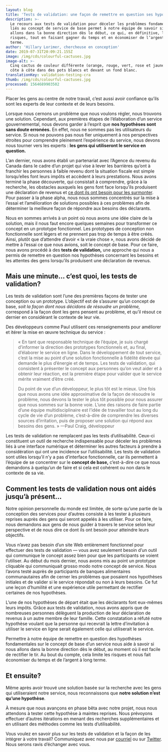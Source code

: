 ```yaml
---
layout: blog
title: 'Tests de validation: une façon de remettre en question ses hypothèses'
description: >-
  Le recours aux tests de validation pour déceler les problèmes fondamentaux
  liés au concept de service de base permet à notre équipe de savoir si nous
  allons dans la bonne direction dès le début, ce qui, en définitive, limite les
  risques, tout en faisant gagner du temps et en économiser de l’argent à long
  terme.
author: 'Hillary Lorimer, chercheuse en conception'
date: 2019-07-31T20:09:21.155Z
image: /img/cds/colourful-cactuses.jpg
image-alt: >-
  Cinq cactus de couleur différente (orange, rouge, vert, rose et jaune) placés
  côte à côte dans des pots blancs et devant un fond blanc.
translationKey: validation-testing-cra
thumb: /img/cds/colourful-cactuses.jpg
processed: 1564689903502
---
```

Placer les gens au centre de notre travail, c’est aussi avoir confiance qu’ils sont les experts de leur contexte et de leurs besoins. 

Lorsque nous cernons un problème que nous voulons régler, nous trouvons une solution. Cependant, aux premières étapes de l’élaboration d’un service gouvernemental, nous devons garder à l’esprit que **nos hypothèses sont sans doute erronées.** En effet, nous ne sommes pas les utilisateurs du service. Si nous ne pouvons pas nous fier uniquement à nos perspectives étroites pour comprendre pleinement l’expérience du service, nous devons nous tourner vers les experts : **les gens qui utiliseront le service en question.** 

L’an dernier, nous avons établi un partenariat avec l’Agence du revenu du Canada dans le cadre d’un projet qui vise à lever les barrières qu’ont à franchir les personnes à faible revenu dont la situation fiscale est simple lorsqu’elles font leurs impôts et accèdent à leurs prestations. Nous avons terminé la phase découverte, qui consistait à comprendre, grâce à la recherche, les obstacles auxquels les gens font face lorsqu’ils produisent une déclaration de revenus et [ce dont ils ont besoin pour les surmonter](https://twitter.com/SNC_GC/status/1131205986264469505). Pour passer à la phase alpha, nous nous sommes concentrés sur la mise à l’essai et l’amélioration de solutions possibles à ces problèmes afin de déterminer la meilleure façon de répondre aux besoins des déclarants. 

Nous en sommes arrivés à un point où nous avons une idée claire de la solution, mais il nous faut encore quelques semaines pour transformer ce concept en un prototype fonctionnel. Les prototypes de conception non fonctionnelle sont légers et ne prennent pas trop de temps à être créés. Ainsi, plutôt que d’attendre d’avoir « la vraie chose », nous avons décidé de mettre à l’essai ce que nous avions, soit le concept de base. Pour ce faire, nous avons procédé à des **tests de validation,** une approche qui nous a permis de remettre en question nos hypothèses concernant les besoins et les attentes des gens lorsqu’ils produisent une déclaration de revenus.

## Mais une minute... c’est quoi, les tests de validation?

Les tests de validation sont l’une des premières façons de tester une conception ou un prototype. L’objectif est de s’assurer qu’un concept de base, _soit la façon dont nous décidons de résoudre un problème,_ correspond à la façon dont les gens pensent au problème, et qu’il résout ce dernier en considérant le contexte de leur vie.

Des développeurs comme Paul utilisent ces renseignements pour améliorer et itérer la mise en œuvre technique du service : 

> « En tant que responsable technique de l’équipe, je suis chargé d’informer la direction des prototypes fonctionnels et, au final, d’élaborer le service en ligne. Dans le développement de tout service, c’est la mise au point d’une solution fonctionnelle à fidélité élevée qui demande le plus d’énergie et de temps. Les tests de validation, qui consistent à présenter le concept aux personnes qu’on veut aider et à obtenir leur réaction, est la première étape pour valider que le service mérite vraiment d’être créé.
>
> Du point de vue d’un développeur, le plus tôt est le mieux. Une fois que nous avons une idée approximative de la façon de résoudre le problème, nous devons la tester le plus tôt possible pour nous assurer que nous sommes sur la bonne voie. L’une des raisons de faire partie d’une équipe multidisciplinaire est l’idée de travailler tout au long du cycle de vie d’un problème, c’est-à-dire de comprendre les diverses sources d’irritation, puis de proposer une solution qui répond aux besoins des gens. » 
> —Paul Craig, développeur

Les tests de validation ne remplacent pas les tests d’utilisabilité. Ceux-ci constituent un outil de recherche indispensable pour déceler les problèmes liés à une interface numérique et déterminer les autres facteurs à prendre à considération qui ont une incidence sur l’utilisabilité. Les tests de validation sont utiles lorsqu’il n’y a pas d’interface fonctionnelle, car ils permettent à l’équipe de se concentrer sur le **concept de base,** c’est-à-dire ce que nous demandons à quelqu’un de faire et si cela est cohérent ou non dans le contexte de sa vie. 

## Comment les tests de validation nous ont aidés jusqu’à présent...

Notre opinion personnelle du monde est limitée, de sorte qu’une partie de la conception des services pour d’autres consiste à les tester à plusieurs reprises auprès des gens qui seront appelés à les utiliser. Pour ce faire, nous demandons aux gens de nous guider à travers le service selon leur perspective et de nous dire ce dont ils ont besoin pour atteindre leurs objectifs.

Vous n’avez pas besoin d’un site Web entièrement fonctionnel pour effectuer des tests de validation — vous avez seulement besoin d’un outil qui communique le concept assez bien pour que les participants se voient l’utiliser. Au début du mois dernier, nous avons mis au point un prototype cliquable qui communiquait grosso modo notre concept de service. Nous l’avons testé auprès de participants de banques alimentaires communautaires afin de cerner les problèmes que posaient nos hypothèses initiales et de valider si le service répondait ou non à leurs besoins. Ce fut une leçon d’humilité et une expérience utile permettant de rectifier certaines de nos hypothèses. 

L’une de nos hypothèses de départ était que les déclarants font eux-mêmes leurs impôts. Grâce aux tests de validation, nous avons appris que de nombreuses personnes délèguent la production de leur déclaration de revenus à un autre membre de leur famille. Cette constatation a réfuté notre hypothèse voulant que la personne qui recevrait la lettre d’invitation à utiliser le service en ligne serait également celle qui utiliserait le service.

Permettre à notre équipe de remettre en question des hypothèses fondamentales sur le concept de base d’un service nous aide à savoir si nous allons dans la bonne direction dès le début, au moment où il est facile de rectifier le tir. Au bout du compte, cela limite les risques et nous fait économiser du temps et de l’argent à long terme. 

## Et ensuite?

Même après avoir trouvé une solution basée sur la recherche avec les gens qui utiliseraient notre service, nous reconnaissons que **notre solution n’est qu’une hypothèse**. 

À mesure que nous avançons en phase bêta avec notre projet, nous nous attendons à tester cette hypothèse à maintes reprises. Nous prévoyons effectuer d’autres itérations en menant des recherches supplémentaires et en utilisant des méthodes comme les tests d’utilisabilité. 

Vous voulez en savoir plus sur les tests de validation et la façon de les intégrer à votre travail? Communiquez avec nous par [courriel](mailto:cds-snc@tbs-sct.gc.ca) ou sur [Twitter](https://twitter.com/SNC_GC). Nous serons ravis d’échanger avec vous.

